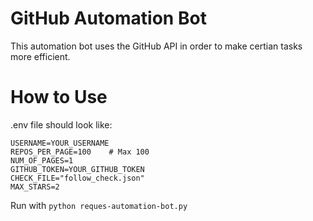 # GitHub Automation Bot

This automation bot uses the GitHub API in order to make certian tasks more efficient.

# How to Use

.env file should look like:

```env
USERNAME=YOUR_USERNAME
REPOS_PER_PAGE=100    # Max 100
NUM_OF_PAGES=1
GITHUB_TOKEN=YOUR_GITHUB_TOKEN
CHECK_FILE="follow_check.json"
MAX_STARS=2
```

Run with `python reques-automation-bot.py`
